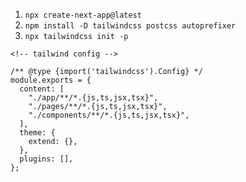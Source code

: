 1. `npx create-next-app@latest`
2. `npm install -D tailwindcss postcss autoprefixer`
3. `npx tailwindcss init -p`

```
<!-- tailwind config -->

/** @type {import('tailwindcss').Config} */
module.exports = {
  content: [
    "./app/**/*.{js,ts,jsx,tsx}",
    "./pages/**/*.{js,ts,jsx,tsx}",
    "./components/**/*.{js,ts,jsx,tsx}",
  ],
  theme: {
    extend: {},
  },
  plugins: [],
};

```
